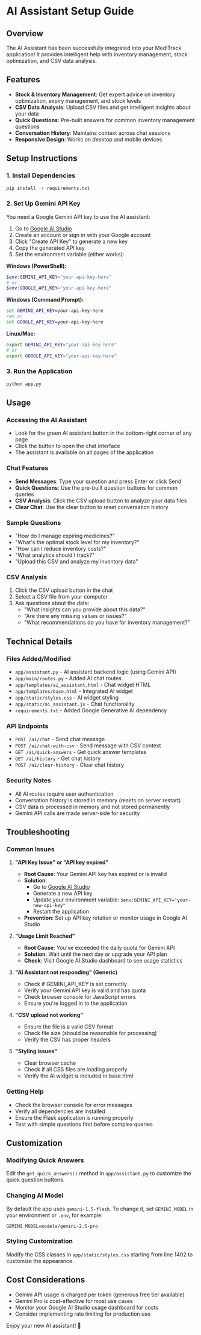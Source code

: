 # AI Assistant Setup Guide

## Overview
The AI Assistant has been successfully integrated into your MediTrack application! It provides intelligent help with inventory management, stock optimization, and CSV data analysis.

## Features
- **Stock & Inventory Management**: Get expert advice on inventory optimization, expiry management, and stock levels
- **CSV Data Analysis**: Upload CSV files and get intelligent insights about your data
- **Quick Questions**: Pre-built answers for common inventory management questions
- **Conversation History**: Maintains context across chat sessions
- **Responsive Design**: Works on desktop and mobile devices

## Setup Instructions

### 1. Install Dependencies
```bash
pip install -r requirements.txt
```

### 2. Set Up Gemini API Key
You need a Google Gemini API key to use the AI assistant:

1. Go to [Google AI Studio](https://makersuite.google.com/app/apikey)
2. Create an account or sign in with your Google account
3. Click "Create API Key" to generate a new key
4. Copy the generated API key
5. Set the environment variable (either works):

**Windows (PowerShell):**
```powershell
$env:GEMINI_API_KEY="your-api-key-here"
# or
$env:GOOGLE_API_KEY="your-api-key-here"
```

**Windows (Command Prompt):**
```cmd
set GEMINI_API_KEY=your-api-key-here
rem or
set GOOGLE_API_KEY=your-api-key-here
```

**Linux/Mac:**
```bash
export GEMINI_API_KEY="your-api-key-here"
# or
export GOOGLE_API_KEY="your-api-key-here"
```

### 3. Run the Application
```bash
python app.py
```

## Usage

### Accessing the AI Assistant
- Look for the green AI assistant button in the bottom-right corner of any page
- Click the button to open the chat interface
- The assistant is available on all pages of the application

### Chat Features
- **Send Messages**: Type your question and press Enter or click Send
- **Quick Questions**: Use the pre-built question buttons for common queries
- **CSV Analysis**: Click the CSV upload button to analyze your data files
- **Clear Chat**: Use the clear button to reset conversation history

### Sample Questions
- "How do I manage expiring medicines?"
- "What's the optimal stock level for my inventory?"
- "How can I reduce inventory costs?"
- "What analytics should I track?"
- "Upload this CSV and analyze my inventory data"

### CSV Analysis
1. Click the CSV upload button in the chat
2. Select a CSV file from your computer
3. Ask questions about the data:
   - "What insights can you provide about this data?"
   - "Are there any missing values or issues?"
   - "What recommendations do you have for inventory management?"

## Technical Details

### Files Added/Modified
- `app/assistant.py` - AI assistant backend logic (using Gemini API)
- `app/main/routes.py` - Added AI chat routes
- `app/templates/ai_assistant.html` - Chat widget HTML
- `app/templates/base.html` - Integrated AI widget
- `app/static/styles.css` - AI widget styling
- `app/static/ai_assistant.js` - Chat functionality
- `requirements.txt` - Added Google Generative AI dependency

### API Endpoints
- `POST /ai/chat` - Send chat message
- `POST /ai/chat-with-csv` - Send message with CSV context
- `GET /ai/quick-answers` - Get quick answer templates
- `GET /ai/history` - Get chat history
- `POST /ai/clear-history` - Clear chat history

### Security Notes
- All AI routes require user authentication
- Conversation history is stored in memory (resets on server restart)
- CSV data is processed in memory and not stored permanently
- Gemini API calls are made server-side for security

## Troubleshooting

### Common Issues

1. **"API Key Issue" or "API key expired"**
   - **Root Cause**: Your Gemini API key has expired or is invalid
   - **Solution**: 
     - Go to [Google AI Studio](https://makersuite.google.com/app/apikey)
     - Generate a new API key
     - Update your environment variable: `$env:GEMINI_API_KEY="your-new-api-key"`
     - Restart the application
   - **Prevention**: Set up API key rotation or monitor usage in Google AI Studio

2. **"Usage Limit Reached"**
   - **Root Cause**: You've exceeded the daily quota for Gemini API
   - **Solution**: Wait until the next day or upgrade your API plan
   - **Check**: Visit Google AI Studio dashboard to see usage statistics

3. **"AI Assistant not responding" (Generic)**
   - Check if GEMINI_API_KEY is set correctly
   - Verify your Gemini API key is valid and has quota
   - Check browser console for JavaScript errors
   - Ensure you're logged in to the application

4. **"CSV upload not working"**
   - Ensure the file is a valid CSV format
   - Check file size (should be reasonable for processing)
   - Verify the CSV has proper headers

5. **"Styling issues"**
   - Clear browser cache
   - Check if all CSS files are loading properly
   - Verify the AI widget is included in base.html

### Getting Help
- Check the browser console for error messages
- Verify all dependencies are installed
- Ensure the Flask application is running properly
- Test with simple questions first before complex queries

## Customization

### Modifying Quick Answers
Edit the `get_quick_answers()` method in `app/assistant.py` to customize the quick question buttons.

### Changing AI Model
By default the app uses `gemini-1.5-flash`.
To change it, set `GEMINI_MODEL` in your environment or `.env`, for example:
```
GEMINI_MODEL=models/gemini-2.5-pro
```

### Styling Customization
Modify the CSS classes in `app/static/styles.css` starting from line 1402 to customize the appearance.

## Cost Considerations
- Gemini API usage is charged per token (generous free tier available)
- Gemini Pro is cost-effective for most use cases
- Monitor your Google AI Studio usage dashboard for costs
- Consider implementing rate limiting for production use

Enjoy your new AI assistant! 🚀
